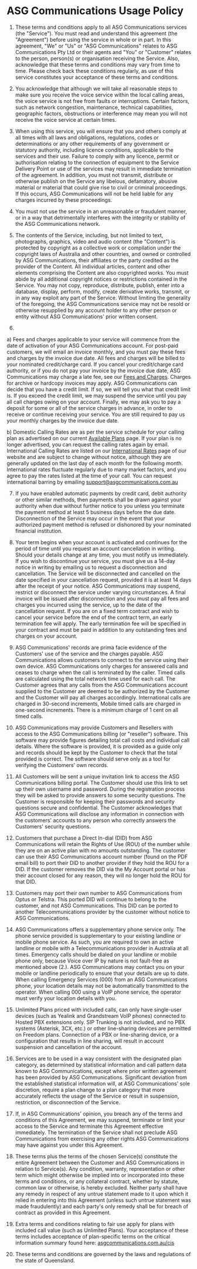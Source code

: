 # ASG Communications Usage Policy

1. These terms and conditions apply to all ASG Communications services (the "Service"). You must read and understand this agreement (the "Agreement") before using the service in whole or in part. In this agreement, "We" or "Us" or "ASG Communications" relates to ASG Communications Pty Ltd or their agents and "You" or "Customer" relates to the person, person(s) or organisation receiving the Service. Also, acknowledge that these terms and conditions may vary from time to time. Please check back these conditions regularly, as use of this service constitutes your acceptance of these terms and conditions.
 
2. You acknowledge that although we will take all reasonable steps to make sure you receive the voice service within the local calling areas, the voice service is not free from faults or interruptions. Certain factors, such as network congestion, maintenance, technical capabilities, geographic factors, obstructions or interference may mean you will not receive the voice service at certain times.

3. When using this service, you will ensure that you and others comply at all times with all laws and obligations, regulations, codes or determinations or any other requirements of any government or statutory authority, including licence conditions, applicable to the services and their use. Failure to comply with any licence, permit or authorisation relating to the connection of equipment to the Service Delivery Point or use of the services may result in immediate termination of the agreement. In addition, you must not transmit, distribute or otherwise publish on the Service any libelous, defamatory, abusive material or material that could give rise to civil or criminal proceedings. If this occurs, ASG Communications will not be held liable for any charges incurred by these proceedings.

4. You must not use the service in an unreasonable or fraudulent manner, or in a way that detrimentally interferes with the integrity or stability of the ASG Communications network.

5. The contents of the Service, including, but not limited to text, photographs, graphics, video and audio content (the "Content") is protected by copyright as a collective work or compilation under the copyright laws of Australia and other countries, and owned or controlled by ASG Communications, their affiliates or the party credited as the provider of the Content. All individual articles, content and other elements comprising the Content are also copyrighted works. You must abide by all additional copyright notices or restrictions contained in the Service. You may not copy, reproduce, distribute, publish, enter into a database, display, perform, modify, create derivative works, transmit, or in any way exploit any part of the Service. Without limiting the generality of the foregoing, the ASG Communications service may not be resold or otherwise resupplied by any account holder to any other person or entity without ASG Communications' prior written consent.

6. 

   a) Fees and charges applicable to your service will commence from the date of activation of your ASG Communications account. For post-paid customers, we will email an invoice monthly, and you must pay these fees and charges by the invoice due date. All fees and charges will be billed to your nominated credit/charge card. If you cancel your credit/charge card authority, or if you do not pay your invoice by the invoice due date, ASG Communications may charge a late fee, see our [Fees and Charges](https://asgcommunications.com.au/policies/fees). Charges for archive or hardcopy invoices may apply. ASG Communications can decide that you have a credit limit. If so, we will tell you what that credit limit is. If you exceed the credit limit, we may suspend the service until you pay all call charges owing on your account. Finally, we may ask you to pay a deposit for some or all of the service charges in advance, in order to receive or continue receiving your service. You are still required to pay us your monthly charges by the invoice due date.
   
   b) Domestic Calling Rates are as per the service schedule for your calling plan as advertised on our current [Available Plans](https://asgcommunications.com.au/policies/plans) page. If your plan is no longer advertised, you can request the calling rates again by email. International Calling Rates are listed on our [International Rates](https://asgcommunications.com.au/policies/international_rates) page of our website and are subject to change without notice, although they are generally updated on the last day of each month for the following month. International rates fluctuate regularly due to many market factors, and you agree to pay the rates listed at the time of your call. You can request international barring by emailing [support@asgcommunications.com.au](mailto:support@asgcommunications.com.au)

7. If you have enabled automatic payments by credit card, debit authority or other similar methods, then payments shall be drawn against your authority when due without further notice to you unless you terminate the payment method at least 5 business days before the due date. Disconnection of the Service may occur in the event that your authorized payment method is refused or dishonored by your nominated financial institution.
 
8. Your term begins when your account is activated and continues for the period of time until you request an account cancellation in writing. Should your details change at any time, you must notify us immediately. If you wish to discontinue your service, you must give us a 14-day notice in writing by emailing us to request a disconnection and cancellation. The Service will be disconnected and cancelled on the date specified in your cancellation request, provided it is at least 14 days after the receipt of your notice. ASG Communications may suspend, restrict or disconnect the service under varying circumstances. A final invoice will be issued after disconnection and you must pay all fees and charges you incurred using the service, up to the date of the cancellation request. If you are on a fixed term contract and wish to cancel your service before the end of the contract term, an early termination fee will apply. The early termination fee will be specified in your contract and must be paid in addition to any outstanding fees and charges on your account.

9. ASG Communications' records are prima facie evidence of the Customers' use of the service and the charges payable. ASG Communications allows customers to connect to the service using their own device. ASG Communications only charges for answered calls and ceases to charge when the call is terminated by the caller. Timed calls are calculated using the total network time used for each call. The Customer agrees that any calls from the ASG Communications account supplied to the Customer are deemed to be authorized by the Customer and the Customer will pay all charges accordingly. International calls are charged in 30-second increments, Mobile timed calls are charged in one-second increments. There is a minimum charge of 1 cent on all timed calls.
 
10. ASG Communications may provide Customers and Resellers with access to the ASG Communications billing (or "reseller") software. This software may provide figures detailing total call costs and individual call details. Where the software is provided, it is provided as a guide only and records should be kept by the Customer to check that the total provided is correct. The software should serve only as a tool for verifying the Customers' own records.

11. All Customers will be sent a unique invitation link to access the ASG Communications billing portal. The Customer should use this link to set up their own username and password. During the registration process they will be asked to provide answers to some security questions. The Customer is responsible for keeping their passwords and security questions secure and confidential. The Customer acknowledges that ASG Communications will disclose any information in connection with the customers' accounts to any person who correctly answers the Customers' security questions.

12. Customers that purchase a Direct In-dial (DID) from ASG Communications will retain the Rights of Use (ROU) of the number while they are on an active plan with no amounts outstanding. The customer can use their ASG Communications account number (found on the PDF email bill) to port their DID to another provider if they hold the ROU for a DID. If the customer removes the DID via the My Account portal or has their account closed for any reason, they will no longer hold the ROU for that DID.

13. Customers may port their own number to ASG Communications from Optus or Telstra. This ported DID will continue to belong to the customer, and not ASG Communications. This DID can be ported to another Telecommunications provider by the customer without notice to ASG Communications. 

14. ASG Communications offers a supplementary phone service only. The phone service provided is supplementary to your existing landline or mobile phone service. As such, you are required to own an active landline or mobile with a Telecommunications provider in Australia at all times. Emergency calls should be dialed on your landline or mobile phone only, because Voice over IP by nature is not fault-free as mentioned above (2.). ASG Communications may contact you on your mobile or landline periodically to ensure that your details are up to date. When calling Emergency Services (000) from an ASG Communications phone, your location details may not be automatically transmitted to the operator. When calling 000 using a VoIP phone service, the operator must verify your location details with you. 

15. Unlimited Plans priced with included calls, can only have single-user devices (such as Yealink and Grandstream VoIP phones) connected to Hosted PBX extensions only. SIP Trunking is not included, and no PBX systems (Asterisk, 3CX, etc.) or other line-sharing devices are permitted on Freedom plans. Connection of a PBX or line-sharing device, or a configuration that results in line sharing, will result in account suspension and cancellation of the account. 

17. Services are to be used in a way consistent with the designated plan category, as determined by statistical information and call pattern data known to ASG Communications, except where prior written agreement has been provided by ASG Communications. Significant deviation from the established statistical information will, at ASG Communications' sole discretion, require a plan change to a plan category that more accurately reflects the usage of the Service or result in suspension, restriction, or disconnection of the Service. 

18. If, in ASG Communications' opinion, you breach any of the terms and conditions of this Agreement, we may suspend, terminate or limit your access to the Service and terminate this Agreement effective immediately. The termination of the Service shall not preclude ASG Communications from exercising any other rights ASG Communications may have against you under this Agreement. 

19. These terms plus the terms of the chosen Service(s) constitute the entire Agreement between the Customer and ASG Communications in relation to Service(s). Any condition, warranty, representation or other term which might otherwise be implied into or incorporated into these terms and conditions, or any collateral contract, whether by statute, common law or otherwise, is hereby excluded. Neither party shall have any remedy in respect of any untrue statement made to it upon which it relied in entering into this Agreement (unless such untrue statement was made fraudulently) and each party's only remedy shall be for breach of contract as provided in this Agreement. 
 
20. Extra terms and conditions relating to fair use apply for plans with included call value (such as Unlimited Plans). Your acceptance of these terms includes acceptance of plan-specific terms on the critical information summary found here: [asgcommunications.com.au/cis](asgcommunications.com.au/cis) 

21. These terms and conditions are governed by the laws and regulations of the state of Queensland.
